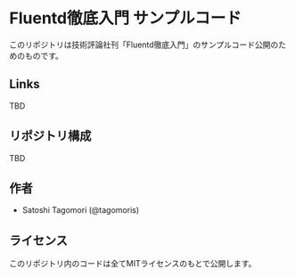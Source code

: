 # Fluentd徹底入門 サンプルコード

このリポジトリは技術評論社刊「Fluentd徹底入門」のサンプルコード公開のためのものです。

## Links

TBD

## リポジトリ構成

TBD

## 作者

* Satoshi Tagomori (@tagomoris)

## ライセンス

このリポジトリ内のコードは全てMITライセンスのもとで公開します。

